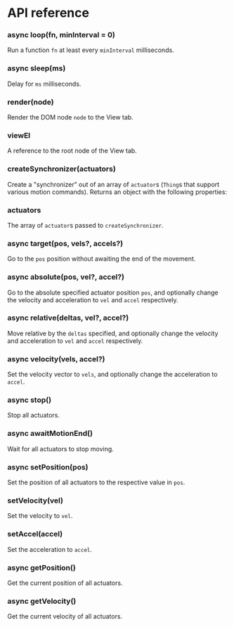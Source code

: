 # API reference

### async loop(fn, minInterval = 0)

Run a function `fn` at least every `minInterval` milliseconds.

### async sleep(ms)

Delay for `ms` milliseconds.

### render(node)

Render the DOM node `node` to the View tab.

### viewEl

A reference to the root node of the View tab.

### createSynchronizer(actuators)

Create a "synchronizer" out of an array of `actuator`s (`Thing`s that support various motion commands). Returns an object with the following properties:

### actuators

The array of `actuator`s passed to `createSynchronizer`.

### async target(pos, vels?, accels?)

Go to the `pos` position without awaiting the end of the movement.

### async absolute(pos, vel?, accel?)

Go to the absolute specified actuator position `pos`, and optionally change the velocity and acceleration to `vel` and `accel` respectively.

### async relative(deltas, vel?, accel?)

Move relative by the `deltas` specified, and optionally change the velocity and acceleration to `vel` and `accel` respectively.

### async velocity(vels, accel?)

Set the velocity vector to `vels`, and optionally change the acceleration to `accel`.

### async stop()

Stop all actuators.

### async awaitMotionEnd()

Wait for all actuators to stop moving.

### async setPosition(pos)

Set the position of all actuators to the respective value in `pos`.

### setVelocity(vel)

Set the velocity to `vel`.

### setAccel(accel)

Set the acceleration to `accel`.

### async getPosition()

Get the current position of all actuators.

### async getVelocity()

Get the current velocity of all actuators.